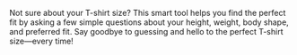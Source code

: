 Not sure about your T-shirt size? This smart tool helps you find the perfect fit by asking a few simple questions about your height, weight, body shape, and preferred fit. Say goodbye to guessing and hello to the perfect T-shirt size—every time!
